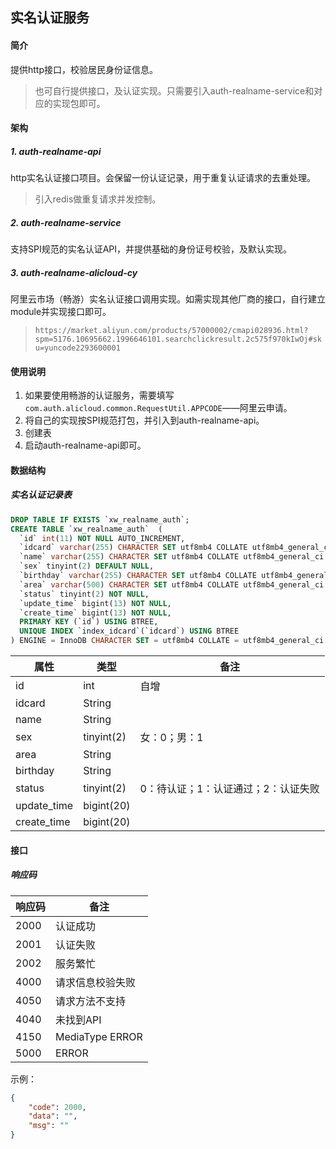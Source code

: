 ## 实名认证服务

#### 简介

提供http接口，校验居民身份证信息。

> 也可自行提供接口，及认证实现。只需要引入auth-realname-service和对应的实现包即可。

#### 架构

##### 1. auth-realname-api

http实名认证接口项目。会保留一份认证记录，用于重复认证请求的去重处理。

> 引入redis做重复请求并发控制。

##### 2. auth-realname-service

支持SPI规范的实名认证API，并提供基础的身份证号校验，及默认实现。

##### 3. auth-realname-alicloud-cy

阿里云市场（畅游）实名认证接口调用实现。如需实现其他厂商的接口，自行建立module并实现接口即可。

> `https://market.aliyun.com/products/57000002/cmapi028936.html?spm=5176.10695662.1996646101.searchclickresult.2c575f970kIwOj#sku=yuncode2293600001`

#### 使用说明

1. 如果要使用畅游的认证服务，需要填写`com.auth.alicloud.common.RequestUtil.APPCODE`——阿里云申请。
2. 将自己的实现按SPI规范打包，并引入到auth-realname-api。
3. 创建表
4. 启动auth-realname-api即可。



#### 数据结构

##### 实名认证记录表

```sql
DROP TABLE IF EXISTS `xw_realname_auth`;
CREATE TABLE `xw_realname_auth`  (
  `id` int(11) NOT NULL AUTO_INCREMENT,
  `idcard` varchar(255) CHARACTER SET utf8mb4 COLLATE utf8mb4_general_ci NOT NULL,
  `name` varchar(255) CHARACTER SET utf8mb4 COLLATE utf8mb4_general_ci NOT NULL,
  `sex` tinyint(2) DEFAULT NULL,
  `birthday` varchar(255) CHARACTER SET utf8mb4 COLLATE utf8mb4_general_ci DEFAULT NULL,
  `area` varchar(500) CHARACTER SET utf8mb4 COLLATE utf8mb4_general_ci DEFAULT NULL,
  `status` tinyint(2) NOT NULL,
  `update_time` bigint(13) NOT NULL,
  `create_time` bigint(13) NOT NULL,
  PRIMARY KEY (`id`) USING BTREE,
  UNIQUE INDEX `index_idcard`(`idcard`) USING BTREE
) ENGINE = InnoDB CHARACTER SET = utf8mb4 COLLATE = utf8mb4_general_ci ROW_FORMAT = Dynamic STORAGE DISK;
```

| 属性        | 类型       | 备注                                |
| ----------- | ---------- | ----------------------------------- |
| id          | int        | 自增                                |
| idcard      | String     |                                     |
| name        | String     |                                     |
| sex         | tinyint(2) | 女：0；男：1                        |
| area        | String     |                                     |
| birthday    | String     |                                     |
| status      | tinyint(2) | 0：待认证；1：认证通过；2：认证失败 |
| update_time | bigint(20) |                                     |
| create_time | bigint(20) |                                     |



#### 接口

##### 响应码

| 响应码 | 备注             |
| ------ | ---------------- |
| 2000   | 认证成功         |
| 2001   | 认证失败         |
| 2002   | 服务繁忙         |
| 4000   | 请求信息校验失败 |
| 4050   | 请求方法不支持   |
| 4040   | 未找到API        |
| 4150   | MediaType ERROR  |
| 5000   | ERROR            |

示例：

```json
{
    "code": 2000,
    "data": "",
    "msg": ""
}
```

